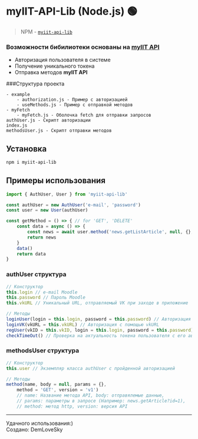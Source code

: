 # myIIT-API-Lib (Node.js) 🟢

> NPM - [`myiit-api-lib`](https://www.npmjs.com/package/myiit-api-lib)

### Возможности бибилиотеки основаны на <a href="https://myiit.demlovesky.ru/">myIIT API</a>

- Авторизация пользователя в системе
- Получение уникального токена
- Отправка методов <b>myIIT API</b>

###Структура проекта

```
- example
    - authorization.js - Пример с авторизацией
    - useMethods.js - Пример с отправкой методов
- myFetch
    - myFetch.js - Оболочка fetch для отправки запросов
authUser.js - Скрипт авторизации
index.js
methodsUser.js - Скрипт отправки методов
```

## Установка

```bash
npm i myiit-api-lib
```

## Примеры использования
```js
import { AuthUser, User } from 'myiit-api-lib'

const authUser = new AuthUser('e-mail', 'password')
const user = new User(authUser)

const getMethod = () => { // for 'GET', 'DELETE'
    const data = async () => {
        const news = await user.method('news.getListArticle', null, {}, 'GET', 'v1') // name_method: string; body: object; params: object; method_http: string; ver_api: string
        return news
    }
    data()
    return data
}
```

### authUser структура
```js
// Конструктор
this.login // e-mail Moodle
this.password // Пароль Moodle
this.vkURL // Уникальный URL, отправляемый VK при заходе в приложение

// Методы
loginUser(login = this.login, password = this.password) // Авторизация с помощью e-mail и пароля
loginVK(vkURL = this.vkURL) // Авторизация с помощью vkURL
regUser(vkID = this.vkID, login = this.login, password = this.password) // Регистрация пользователя с помощью vk_id, e-mail и пароля
checkTimeOut() // Проверка на актуальность токена пользователя с его автоматическим обновлением
```

### methodsUser структура
```js
// Конструктор
this.user // Экземпляр класса authUser с пройденной авторизацией

// Методы
method(name, body = null, params = {},
    method = 'GET', version = 'v1')
    // name: Название метода API, body: отправялемые данные,
    // params: параметры в запросе (Например: news.getArticle?id=1),
    // method: метод http, version: версия API
```

<hr>
Удачного использования:) <br>
Создано: DemLoveSky